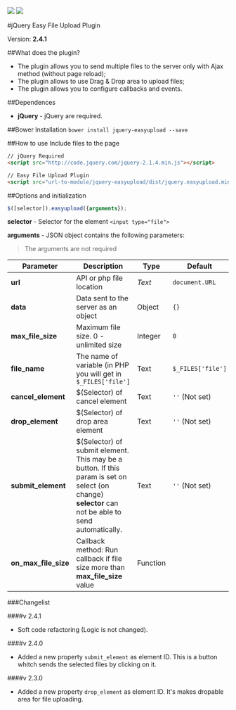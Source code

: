 ![](https://img.shields.io/badge/Version-2.4-brightgreen.svg)
![](https://img.shields.io/badge/Technologies-jQuery-blue.svg)

#jQuery Easy File Upload Plugin

Version: **2.4.1**

##What does the plugin?
- The plugin allows you to send multiple files to the server only with Ajax method (without page reload);
- The plugin allows to use Drag & Drop area to upload files;
- The plugin allows you to configure callbacks and events.

##Dependences
* **jQuery** - jQuery are required.

##Bower Installation
`bower install jquery-easyupload --save` 

##How to use
Include files to the page
```html
// jQuery Required
<script src="http://code.jquery.com/jquery-2.1.4.min.js"></script>

// Easy File Upload Plugin
<script src="url-to-module/jquery-easyupload/dist/jquery.easyupload.min.js"></script>
```

##Options and initialization
```js
$([selector]).easyupload({arguments});
```
**selector** - Selector for the element `<input type="file">`

**arguments** - JSON object contains the following parameters:

> The arguments are not required
  
Parameter|Description|Type|Default
---|---|---|---
**url** | API or php file location | *Text* | `document.URL`
**data** | Data sent to the server as an object | Object | `{}`
**max_file_size** | Maximum file size. 0 - unlimited size | Integer | `0`
**file_name** | The name of variable (in PHP you will get in `$_FILES['file']` | Text | `$_FILES['file']`
**cancel_element** | $(Selector) of cancel element | Text | `''` (Not set)
**drop_element** | $(Selector) of drop area element | Text | `''` (Not set)
**submit_element** | $(Selector) of submit element. This may be a button. If this param is set on select (on change) **selector** can not be able to send automatically. | Text | `''` (Not set)
**on_max_file_size** | Callback method: Run callback if file size more than **max_file_size** value | Function | |


###Changelist

####v 2.4.1
- Soft code refactoring (Logic is not changed).

####v 2.4.0
- Added a new property `submit_element` as element ID. This is a button whitch sends the selected files by clicking on it.

####v 2.3.0
- Added a new property `drop_element` as element ID. It's makes dropable area for file uploading.